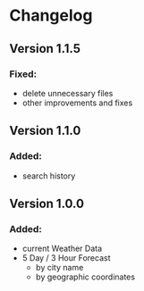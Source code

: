 # Changelog

## Version 1.1.5
### Fixed:
- delete unnecessary files
- other improvements and fixes


## Version 1.1.0
### Added:
- search history

## Version 1.0.0
### Added:
- current Weather Data
- 5 Day / 3 Hour Forecast
  - by city name
  - by geographic coordinates

